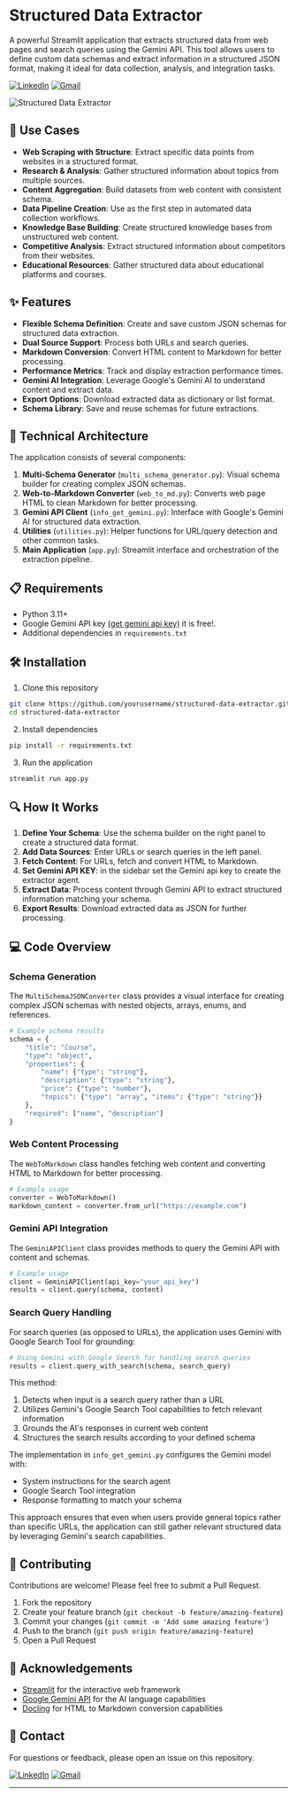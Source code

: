 # Structured Data Extractor

A powerful Streamlit application that extracts structured data from web pages and search queries using the Gemini API. This tool allows users to define custom data schemas and extract information in a structured JSON format, making it ideal for data collection, analysis, and integration tasks.

[![LinkedIn](https://img.shields.io/badge/LinkedIn-Profile-blue?logo=linkedin)](https://www.linkedin.com/in/ibrahim-awny/)
[![Gmail](https://img.shields.io/badge/Gmail-Email-red?logo=gmail)](mailto:hima12awny@gmail.com)


![Structured Data Extractor](https://github.com/yourusername/structured-data-extractor/raw/main/screenshots/app-preview.png)

## 🚀 Use Cases

- **Web Scraping with Structure**: Extract specific data points from websites in a structured format.
- **Research & Analysis**: Gather structured information about topics from multiple sources.
- **Content Aggregation**: Build datasets from web content with consistent schema.
- **Data Pipeline Creation**: Use as the first step in automated data collection workflows.
- **Knowledge Base Building**: Create structured knowledge bases from unstructured web content.
- **Competitive Analysis**: Extract structured information about competitors from their websites.
- **Educational Resources**: Gather structured data about educational platforms and courses.

## ✨ Features

- **Flexible Schema Definition**: Create and save custom JSON schemas for structured data extraction.
- **Dual Source Support**: Process both URLs and search queries.
- **Markdown Conversion**: Convert HTML content to Markdown for better processing.
- **Performance Metrics**: Track and display extraction performance times.
- **Gemini AI Integration**: Leverage Google's Gemini AI to understand content and extract data.
- **Export Options**: Download extracted data as dictionary or list format.
- **Schema Library**: Save and reuse schemas for future extractions.

## 🔧 Technical Architecture

The application consists of several components:

1. **Multi-Schema Generator** (`multi_schema_generator.py`): Visual schema builder for creating complex JSON schemas.
2. **Web-to-Markdown Converter** (`web_to_md.py`): Converts web page HTML to clean Markdown for better processing.
3. **Gemini API Client** (`info_get_gemini.py`): Interface with Google's Gemini AI for structured data extraction.
4. **Utilities** (`utilities.py`): Helper functions for URL/query detection and other common tasks.
5. **Main Application** (`app.py`): Streamlit interface and orchestration of the extraction pipeline.

## 📋 Requirements

- Python 3.11+
- Google Gemini API key [(get gemini api key)](https://aistudio.google.com/app/apikey) it is free!.
- Additional dependencies in `requirements.txt`

## 🛠️ Installation

1. Clone this repository
```bash
git clone https://github.com/yourusername/structured-data-extractor.git
cd structured-data-extractor
```

2. Install dependencies
```bash
pip install -r requirements.txt
```

3. Run the application
```bash
streamlit run app.py
```

## 🔍 How It Works

1. **Define Your Schema**: Use the schema builder on the right panel to create a structured data format.
2. **Add Data Sources**: Enter URLs or search queries in the left panel.
3. **Fetch Content**: For URLs, fetch and convert HTML to Markdown.
4. **Set Gemini API KEY**: in the sidebar set the Gemini api key to create the extractor agent.
5. **Extract Data**: Process content through Gemini API to extract structured information matching your schema.
6. **Export Results**: Download extracted data as JSON for further processing.

## 💻 Code Overview

### Schema Generation
The `MultiSchemaJSONConverter` class provides a visual interface for creating complex JSON schemas with nested objects, arrays, enums, and references.

```python
# Example schema results
schema = {
    "title": "Course",
    "type": "object",
    "properties": {
        "name": {"type": "string"},
        "description": {"type": "string"},
        "price": {"type": "number"},
        "topics": {"type": "array", "items": {"type": "string"}}
    },
    "required": ["name", "description"]
}
```

### Web Content Processing
The `WebToMarkdown` class handles fetching web content and converting HTML to Markdown for better processing.

```python
# Example usage
converter = WebToMarkdown()
markdown_content = converter.from_url("https://example.com")
```

### Gemini API Integration
The `GeminiAPIClient` class provides methods to query the Gemini API with content and schemas.

```python
# Example usage
client = GeminiAPIClient(api_key="your_api_key")
results = client.query(schema, content)
```
### Search Query Handling
For search queries (as opposed to URLs), the application uses Gemini with Google Search Tool for grounding:

```python
# Using Gemini with Google Search for handling search queries
results = client.query_with_search(schema, search_query)
```
This method:

1. Detects when input is a search query rather than a URL
2. Utilizes Gemini's Google Search Tool capabilities to fetch relevant information
3. Grounds the AI's responses in current web content
4. Structures the search results according to your defined schema

The implementation in ```info_get_gemini.py``` configures the Gemini model with:

* System instructions for the search agent
* Google Search Tool integration
* Response formatting to match your schema

This approach ensures that even when users provide general topics rather than specific URLs, the application can still gather relevant structured data by leveraging Gemini's search capabilities.

## 🤝 Contributing

Contributions are welcome! Please feel free to submit a Pull Request.

1. Fork the repository
2. Create your feature branch (`git checkout -b feature/amazing-feature`)
3. Commit your changes (`git commit -m 'Add some amazing feature'`)
4. Push to the branch (`git push origin feature/amazing-feature`)
5. Open a Pull Request

## 🙏 Acknowledgements

- [Streamlit](https://streamlit.io/) for the interactive web framework
- [Google Gemini API](https://ai.google.dev/) for the AI language capabilities
- [Docling](https://github.com/docling-project/docling) for HTML to Markdown conversion capabilities


## 📧 Contact

For questions or feedback, please open an issue on this repository.

[![LinkedIn](https://img.shields.io/badge/LinkedIn-Profile-blue?logo=linkedin)](https://www.linkedin.com/in/ibrahim-awny/)
[![Gmail](https://img.shields.io/badge/Gmail-Email-red?logo=gmail)](mailto:hima12awny@gmail.com)

---